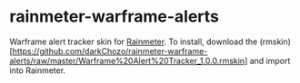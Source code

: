 # rainmeter-warframe-alerts

Warframe alert tracker skin for [Rainmeter](http://rainmeter.net/). To install, download the (rmskin)[https://github.com/darkChozo/rainmeter-warframe-alerts/raw/master/Warframe%20Alert%20Tracker_1.0.0.rmskin] and import into Rainmeter.
